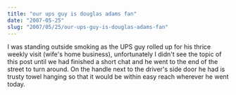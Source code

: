 ```yaml
--- 
title: "our ups guy is douglas adams fan"
date: "2007-05-25"
slug: "2007/05/25/our-ups-guy-is-douglas-adams-fan"
---
```

I was standing outside smoking as the UPS guy rolled up for his thrice weekly visit (wife's home business), unfortunately I didn't see the topic of this post until we had finished a short chat and he went to the end of the street to turn around.  On the handle next to the driver's side door he had is trusty towel hanging so that it would be within easy reach wherever he went today.
